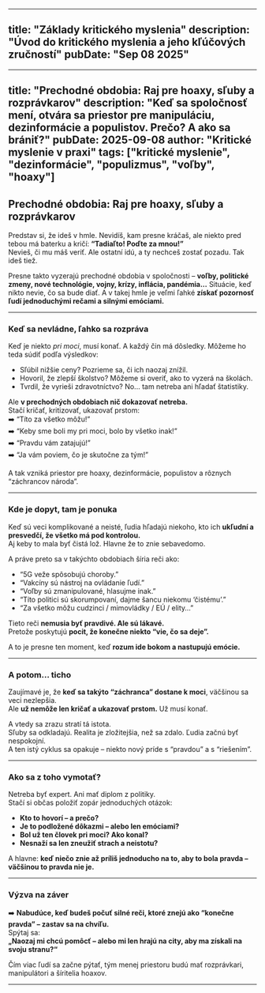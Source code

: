 
---
title: "Základy kritického myslenia"
description: "Úvod do kritického myslenia a jeho kľúčových zručností"
pubDate: "Sep 08 2025"
---


---
title: "Prechodné obdobia: Raj pre hoaxy, sľuby a rozprávkarov"
description: "Keď sa spoločnosť mení, otvára sa priestor pre manipuláciu, dezinformácie a populistov. Prečo? A ako sa brániť?"
pubDate: 2025-09-08
author: "Kritické myslenie v praxi"
tags: ["kritické myslenie", "dezinformácie", "populizmus", "voľby", "hoaxy"]
---

## Prechodné obdobia: Raj pre hoaxy, sľuby a rozprávkarov

Predstav si, že ideš v hmle. Nevidíš, kam presne kráčaš, ale niekto pred tebou má baterku a kričí: **“Tadiaľto! Poďte za mnou!”**  
Nevieš, či mu máš veriť. Ale ostatní idú, a ty nechceš zostať pozadu. Tak ideš tiež.

Presne takto vyzerajú prechodné obdobia v spoločnosti – **voľby, politické zmeny, nové technológie, vojny, krízy, inflácia, pandémia...** Situácie, keď nikto nevie, čo sa bude diať. A v takej hmle je veľmi ľahké **získať pozornosť ľudí jednoduchými rečami a silnými emóciami.**

---

### Keď sa nevládne, ľahko sa rozpráva

Keď je niekto *pri moci*, musí konať. A každý čin má dôsledky. Môžeme ho teda súdiť podľa výsledkov:

- Sľúbil nižšie ceny? Pozrieme sa, či ich naozaj znížil.  
- Hovoril, že zlepší školstvo? Môžeme si overiť, ako to vyzerá na školách.  
- Tvrdil, že vyrieši zdravotníctvo? No... tam netreba ani hľadať štatistiky.

Ale **v prechodných obdobiach nič dokazovať netreba.**  
Stačí kričať, kritizovať, ukazovať prstom:  
➡️ “Títo za všetko môžu!”  
➡️ “Keby sme boli my pri moci, bolo by všetko inak!”  
➡️ “Pravdu vám zatajujú!”  
➡️ “Ja vám poviem, čo je skutočne za tým!”

A tak vzniká priestor pre hoaxy, dezinformácie, populistov a rôznych “záchrancov národa”.

---

### Kde je dopyt, tam je ponuka

Keď sú veci komplikované a neisté, ľudia hľadajú niekoho, kto ich **ukľudní a presvedčí, že všetko má pod kontrolou.**  
Aj keby to mala byť čistá lož. Hlavne že to znie sebavedomo.

A práve preto sa v takýchto obdobiach šíria reči ako:

- “5G veže spôsobujú choroby.”  
- “Vakcíny sú nástroj na ovládanie ľudí.”  
- “Voľby sú zmanipulované, hlasujme inak.”  
- “Títo politici sú skorumpovaní, dajme šancu niekomu ‘čistému’.”  
- “Za všetko môžu cudzinci / mimovládky / EÚ / elity…”

Tieto reči **nemusia byť pravdivé. Ale sú lákavé.**  
Pretože poskytujú **pocit, že konečne niekto “vie, čo sa deje”.**

A to je presne ten moment, keď **rozum ide bokom a nastupujú emócie.**

---

### A potom... ticho

Zaujímavé je, že **keď sa takýto “záchranca” dostane k moci**, väčšinou sa veci nezlepšia.  
Ale **už nemôže len kričať a ukazovať prstom.** Už musí konať.

A vtedy sa zrazu stratí tá istota.  
Sľuby sa odkladajú. Realita je zložitejšia, než sa zdalo. Ľudia začnú byť nespokojní.  
A ten istý cyklus sa opakuje – niekto nový príde s “pravdou” a s “riešením”.

---

### Ako sa z toho vymotať?

Netreba byť expert. Ani mať diplom z politiky.  
Stačí si občas položiť zopár jednoduchých otázok:

- **Kto to hovorí – a prečo?**  
- **Je to podložené dôkazmi – alebo len emóciami?**  
- **Bol už ten človek pri moci? Ako konal?**  
- **Nesnaží sa len zneužiť strach a neistotu?**

A hlavne: **keď niečo znie až príliš jednoducho na to, aby to bola pravda – väčšinou to pravda nie je.**

---

### Výzva na záver

➡️ **Nabudúce, keď budeš počuť silné reči, ktoré znejú ako “konečne pravda” – zastav sa na chvíľu.**  
Spýtaj sa:  
**„Naozaj mi chcú pomôcť – alebo mi len hrajú na city, aby ma získali na svoju stranu?“**

Čím viac ľudí sa začne pýtať, tým menej priestoru budú mať rozprávkari, manipulátori a šíritelia hoaxov.

---

